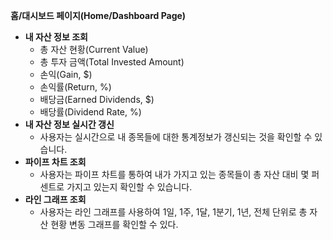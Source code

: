 **홈/대시보드 페이지(Home/Dashboard Page)**
- **내 자산 정보 조회**
	- 총 자산 현황(Current Value)
	- 총 투자 금액(Total Invested Amount)
	- 손익(Gain, $)
	- 손익률(Return, %)
	- 배당금(Earned Dividends, $)
	- 배당률(Dividend Rate, %)
- **내 자산 정보 실시간 갱신**
	- 사용자는 실시간으로 내 종목들에 대한 통계정보가 갱신되는 것을 확인할 수 있습니다.
- **파이프 차트 조회**
	- 사용자는 파이프 차트를 통하여 내가 가지고 있는 종목들이 총 자산 대비 몇 퍼센트로 가지고 있는지 확인할 수 있습니다.
- **라인 그래프 조회**
	- 사용자는 라인 그래프를 사용하여 1일, 1주, 1달, 1분기, 1년, 전체 단위로 총 자산 현황 변동 그래프를 확인할 수 있다.